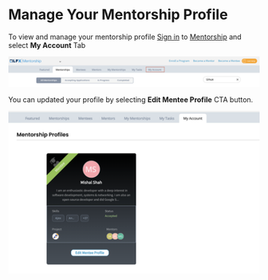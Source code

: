 # Manage Your Mentorship Profile

To view and manage your mentorship profile [Sign in](../../sso/sign-in/) to [Mentorship](https://people.communitybridge.org/) and select **My Account** Tab

![](../../.gitbook/assets/my-account%20%281%29.png)

  
  You can updated your profile by selecting **Edit Mentee Profile** CTA button. 

![](../../.gitbook/assets/mentorship-profile.png)



## 

## 


